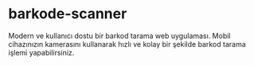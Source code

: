 # barkode-scanner
Modern ve kullanıcı dostu bir barkod tarama web uygulaması. Mobil cihazınızın kamerasını kullanarak hızlı ve kolay bir şekilde barkod tarama işlemi yapabilirsiniz.
